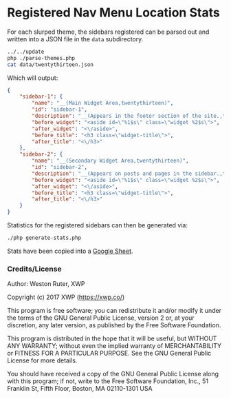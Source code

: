 Registered Nav Menu Location Stats
==================================

For each slurped theme, the sidebars registered can be parsed out and written into a JSON file in the `data` subdirectory.


```bash
../../update
php ./parse-themes.php
cat data/twentythirteen.json
```

Which will output:

```json
{
    "sidebar-1": {
        "name": "__(Main Widget Area,twentythirteen)",
        "id": "sidebar-1",
        "description": "__(Appears in the footer section of the site.,twentythirteen)",
        "before_widget": "<aside id=\"%1$s\" class=\"widget %2$s\">",
        "after_widget": "<\/aside>",
        "before_title": "<h3 class=\"widget-title\">",
        "after_title": "<\/h3>"
    },
    "sidebar-2": {
        "name": "__(Secondary Widget Area,twentythirteen)",
        "id": "sidebar-2",
        "description": "__(Appears on posts and pages in the sidebar.,twentythirteen)",
        "before_widget": "<aside id=\"%1$s\" class=\"widget %2$s\">",
        "after_widget": "<\/aside>",
        "before_title": "<h3 class=\"widget-title\">",
        "after_title": "<\/h3>"
    }
}
```

Statistics for the registered sidebars can then be generated via:

```bash
./php generate-stats.php
```

Stats have been copied into a [Google Sheet](https://docs.google.com/spreadsheets/d/1sjm95-P7ocEL1m1TlAToL83TLNEijo9RKyBmERMA5hs/edit).


### Credits/License ###

Author: Weston Ruter, XWP

Copyright (c) 2017 XWP (https://xwp.co/)

This program is free software; you can redistribute it and/or modify
it under the terms of the GNU General Public License, version 2 or, at
your discretion, any later version, as published by the Free
Software Foundation.

This program is distributed in the hope that it will be useful,
but WITHOUT ANY WARRANTY; without even the implied warranty of
MERCHANTABILITY or FITNESS FOR A PARTICULAR PURPOSE. See the
GNU General Public License for more details.

You should have received a copy of the GNU General Public License
along with this program; if not, write to the Free Software
Foundation, Inc., 51 Franklin St, Fifth Floor, Boston, MA 02110-1301 USA
